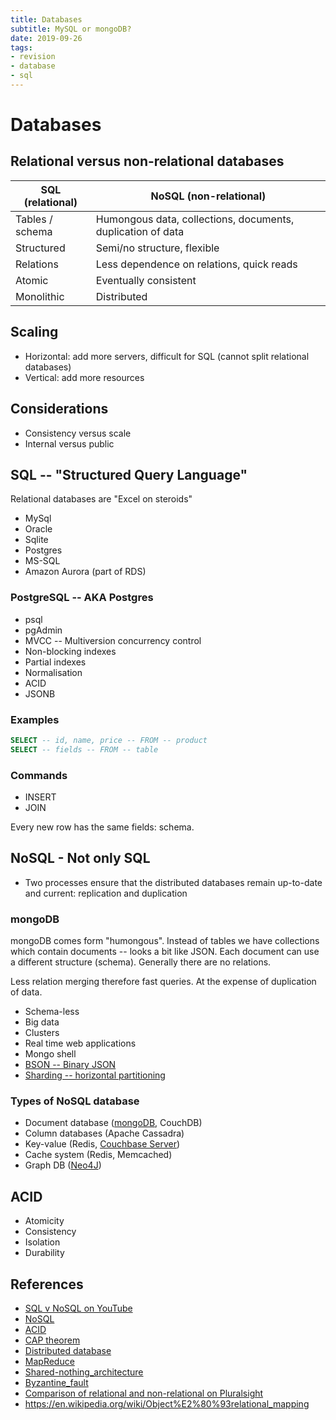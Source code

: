 ```yaml
---
title: Databases
subtitle: MySQL or mongoDB?
date: 2019-09-26
tags:
- revision
- database
- sql
---
```


# Databases
## Relational versus non-relational databases
| SQL (relational) | NoSQL (non-relational) |
| ----------------- | ----------------------------------------------------------- |
| Tables / schema | Humongous data, collections, documents, duplication of data |
| Structured | Semi/no structure, flexible |
| Relations | Less dependence on relations, quick reads |
| Atomic | Eventually consistent |
| Monolithic | Distributed |

## Scaling
- Horizontal: add more servers, difficult for SQL (cannot split relational databases)
- Vertical: add more resources

## Considerations
- Consistency versus scale
- Internal versus public

## SQL -- "Structured Query Language"
Relational databases are "Excel on steroids"

- MySql
- Oracle
- Sqlite
- Postgres
- MS-SQL
- Amazon Aurora (part of RDS)

### PostgreSQL -- AKA Postgres
- psql
- pgAdmin
- MVCC -- Multiversion concurrency control
- Non-blocking indexes
- Partial indexes
- Normalisation
- ACID
- JSONB

### Examples
```sql
SELECT -- id, name, price -- FROM -- product
SELECT -- fields -- FROM -- table
```
### Commands
- INSERT
- JOIN

Every new row has the same fields: schema.

## NoSQL - Not only SQL
- Two processes ensure that the distributed databases remain up-to-date and
current: replication and duplication

### mongoDB
mongoDB comes form "humongous". Instead of tables we have collections which
contain documents -- looks a bit like JSON. Each document can use a different
structure (schema). Generally there are no relations.

Less relation merging therefore fast queries. At the expense of duplication of
data.

- Schema-less
- Big data
- Clusters
- Real time web applications
- Mongo shell
- [BSON -- Binary JSON](https://en.wikipedia.org/wiki/BSON)
- [Sharding -- horizontal partitioning](https://en.wikipedia.org/wiki/Shard_(database_architecture))

### Types of NoSQL database
- Document database ([mongoDB](https://en.wikipedia.org/wiki/MongoDB), CouchDB)
- Column databases (Apache Cassadra)
- Key-value (Redis, [Couchbase Server](https://en.wikipedia.org/wiki/Couchbase_Server))
- Cache system (Redis, Memcached)
- Graph DB ([Neo4J](https://en.wikipedia.org/wiki/Neo4j))

## ACID
- Atomicity
- Consistency
- Isolation
- Durability

## References
- [SQL v NoSQL on YouTube](https://www.youtube.com/watch?v=ZS_kXvOeQ5Y)
- [NoSQL](https://en.wikipedia.org/wiki/NoSQL)
- [ACID](https://en.wikipedia.org/wiki/ACID_(computer_science))
- [CAP theorem](https://en.wikipedia.org/wiki/CAP_theorem)
- [Distributed database](https://en.wikipedia.org/wiki/Distributed_database)
- [MapReduce](https://en.wikipedia.org/wiki/MapReduce)
- [Shared-nothing_architecture](https://en.wikipedia.org/wiki/Shared-nothing_architecture)
- [Byzantine_fault](https://en.wikipedia.org/wiki/Byzantine_fault)
- [Comparison of relational and non-relational on Pluralsight](https://app.pluralsight.com/player?course=understanding-nosql&author=andrew-brust&name=understanding-nosql-m5-both&clip=1&mode=live)
- https://en.wikipedia.org/wiki/Object%E2%80%93relational_mapping

